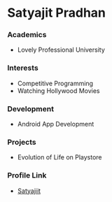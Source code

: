 # Satyajit Pradhan

### Academics

- Lovely Professional University

### Interests

- Competitive Programming
- Watching Hollywood Movies 

### Development

- Android App Development

### Projects

- Evolution of Life on Playstore

### Profile Link

- [Satyajiit](https://github.com/satyajiit)
 
